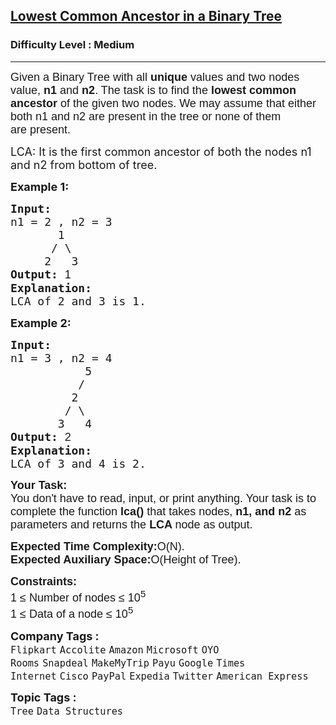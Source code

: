 <h2><a href="https://www.geeksforgeeks.org/problems/lowest-common-ancestor-in-a-binary-tree/1">Lowest Common Ancestor in a Binary Tree</a></h2><h3>Difficulty Level : Medium</h3><hr><div class="problems_problem_content__Xm_eO"><p><span style="font-size:18px"><span style="font-family:arial,helvetica,sans-serif">Given a Binary Tree with all <strong>unique</strong> values and two nodes value,&nbsp;<strong>n1</strong> and <strong>n2</strong>. The task is to find the<strong>&nbsp;lowest common ancestor</strong> of the given two nodes. We may assume that either both n1 and n2 are present in the tree or none of them are&nbsp;present. </span></span></p>

<p><span style="font-size:18px">LCA: It is the first common ancestor of both the nodes n1 and n2 from bottom of tree.</span></p>

<p><span style="font-size:18px"><strong>Example 1:</strong></span></p>

<pre><span style="font-size:18px"><strong>Input:
</strong>n1 = 2 , n2 = 3  
&nbsp;      1 
&nbsp;     / \ 
&nbsp;    2   3
<strong>Output: </strong><span style="font-family:arial,helvetica,sans-serif">1
</span><strong>Explanation:
</strong></span><span style="font-size:18px">LCA of 2 and 3 is 1.</span></pre>

<p><span style="font-size:18px"><strong>Example 2:</strong></span></p>

<pre><span style="font-size:18px"><strong>Input:
</strong>n1 = 3 , n2 = 4
           5    
      &nbsp;   /    
      &nbsp;  2  
      &nbsp; / \  
      &nbsp;3   4
<strong>Output: </strong><span style="font-family:arial,helvetica,sans-serif">2
</span><strong>Explanation:
</strong>LCA of 3 and 4 is 2.<strong> </strong></span></pre>

<p><span style="font-size:18px"><span style="font-family:arial,helvetica,sans-serif"><strong>Your Task:</strong><br>
You don't have to read, input, or print anything. Your task is to complete the function <strong>lca()&nbsp;</strong>that takes nodes, <strong>n1, and n2</strong> as parameters and returns the&nbsp;<strong>LCA </strong>node as output.&nbsp;</span></span></p>

<p><span style="font-size:18px"><span style="font-family:arial,helvetica,sans-serif"><strong>Expected Time Complexity:</strong>O(N).<br>
<strong>Expected Auxiliary Space:</strong>O(Height of Tree).</span></span></p>

<p><span style="font-size:18px"><span style="font-family:arial,helvetica,sans-serif"><strong>Constraints:</strong><br>
1 ≤ Number of nodes ≤ 10<sup>5</sup><br>
1 ≤ Data of a node ≤ 10<sup>5</sup></span></span></p>
</div><p><span style=font-size:18px><strong>Company Tags : </strong><br><code>Flipkart</code>&nbsp;<code>Accolite</code>&nbsp;<code>Amazon</code>&nbsp;<code>Microsoft</code>&nbsp;<code>OYO Rooms</code>&nbsp;<code>Snapdeal</code>&nbsp;<code>MakeMyTrip</code>&nbsp;<code>Payu</code>&nbsp;<code>Google</code>&nbsp;<code>Times Internet</code>&nbsp;<code>Cisco</code>&nbsp;<code>PayPal</code>&nbsp;<code>Expedia</code>&nbsp;<code>Twitter</code>&nbsp;<code>American Express</code>&nbsp;<br><p><span style=font-size:18px><strong>Topic Tags : </strong><br><code>Tree</code>&nbsp;<code>Data Structures</code>&nbsp;